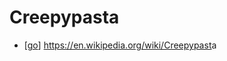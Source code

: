 # Creepypasta

- [[go]] https://en.wikipedia.org/wiki/Creepypast<!--  -->a


[//begin]: # "Autogenerated link references for markdown compatibility"
[go]: go "Go"
[//end]: # "Autogenerated link references"